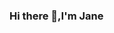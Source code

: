 ### Hi there 👋,I'm Jane

<!--
**js150422/js150422** is a ✨ _special_ ✨ repository because its `README.md` (this file) appears on your GitHub profile.


- 🌱 I'm currently learning more about backend web development.

